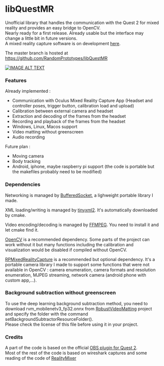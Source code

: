 # libQuestMR

Unofficial library that handles the communication with the Quest 2 for mixed reality and provides an easy bridge to OpenCV.  
Nearly ready for a first release. Already usable but the interface may change a little bit in future versions.  
A mixed reality capture software is on development [here](https://github.com/RandomPrototypes/RPMixedRealityCapture).

The master branch is hosted at https://github.com/RandomPrototypes/libQuestMR

[![IMAGE ALT TEXT](http://img.youtube.com/vi/5r5InOlSnu4/0.jpg)](https://www.youtube.com/watch?v=5r5InOlSnu4 "Custom Mixed Reality in C++ with libQuestMR")


### Features

Already implemented :  
* Communication with Oculus Mixed Reality Capture App (Headset and controller poses, trigger button, calibration load and upload)
* Calibration between external camera and headset
* Extraction and decoding of the frames from the headset
* Recording and playback of the frames from the headset
* Windows, Linux, Macos support
* Video matting without greenscreen
* Audio recording

Future plan :
* Moving camera
* Body tracking
* Android, iphone, maybe raspberry pi support (the code is portable but the makefiles probably need to be modified)

### Dependencies
Networking is managed by [BufferedSocket](https://github.com/RandomPrototypes/BufferedSocket), a lighweight portable library I made. 

XML loading/writing is managed by [tinyxml2](https://github.com/leethomason/tinyxml2). It's automatically downloaded by cmake.  

Video encoding/decoding is managed by [FFMPEG](https://github.com/FFmpeg/FFmpeg). You need to install it and let cmake find it.  

[OpenCV](https://github.com/opencv/opencv) is a recommended dependency. Some parts of the project can work without it but many functions including the calibration and visualization would be disabled if compiled without OpenCV.  

[RPMixedRealityCapture](https://github.com/RandomPrototypes/RPMixedRealityCapture) is a recommended but optional dependency. It's a portable camera library I made to support some functions that were not available in OpenCV : camera enumeration, camera formats and resolution enumeration, MJPEG streaming, network camera (android phone with custom app,...).

### Background subtraction without greenscreen

To use the deep learning background subtraction method, you need to download rvm_mobilenetv3_fp32.onnx from [RobustVideoMatting](https://github.com/PeterL1n/RobustVideoMatting/) project and specify the folder with the command setBackgroundSubtractorResourceFolder().  
Please check the license of this file before using it in your project.  


### Credits
A part of the code is based on the official [OBS plugin for Quest 2](https://github.com/facebookincubator/obs-plugins).  
Most of the rest of the code is based on wireshark captures and some reading of the code of [RealityMixer](https://github.com/fabio914/RealityMixer)
